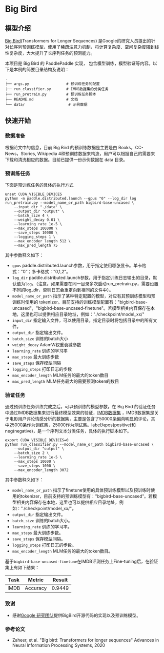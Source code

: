 # Big Bird

## 模型介绍
[Big Bird](https://arxiv.org/abs/2007.14062)(Transformers for Longer Sequences) 是Google的研究人员提出的针对长序列预训练模型，使用了稀疏注意力机制，将计算复杂度、空间复杂度降到线性复杂度，大大提升了长序列任务的预测能力。

本项目是 Big Bird 的 PaddlePaddle 实现， 包含模型训练，模型验证等内容。以下是本例的简要目录结构及说明：

```text
.
├── args.py                 # 预训练任务的配置
├── run_classifier.py       # IMDB数据集的分类任务
├── run_pretrain.py         # 预训练任务脚本
├── README.md               # 文档
└── data/                    # 示例数据
```
## 快速开始

### 数据准备
根据论文中的信息，目前 Big Bird 的预训练数据是主要是由 Books，CC-News，Stories, Wikipedia 4种预训练数据来构造，用户可以根据自己的需要来下载和清洗相应的数据。目前已提供一份示例数据在 data 目录。


### 预训练任务

下面是预训练任务的具体的执行方式

```shell
unset CUDA_VISIBLE_DEVICES
python -m paddle.distributed.launch --gpus "0" --log_dir log  run_pretrain.py --model_name_or_path bigbird-base-uncased \
    --input_dir "./data" \
    --output_dir "output" \
    --batch_size 4 \
    --weight_decay 0.01 \
    --learning_rate 1e-5 \
    --max_steps 100000 \
    --save_steps 10000 \
    --logging_steps 1 \
    --max_encoder_length 512 \
    --max_pred_length 75
```

其中参数释义如下：

- `gpus` paddle.distributed.launch参数，用于指定使用哪张显卡。单卡格式："0"；多卡格式："0,1,2"。
- `log_dir` paddle.distributed.launch参数，用于指定训练日志输出的目录，默认值为`log`。（注意，如果需要在同一目录多次启动run_pretrain.py，需要设置不同的log_dir，否则日志会重定向到相同的文件中）。
- `model_name_or_path` 指示了某种特定配置的模型，对应有其预训练模型和预训练时使用的 tokenizer。目前支持的训练模型配置有："bigbird-base-uncased"，"bigbird-base-uncased-finetune"。若模型相关内容保存在本地，这里也可以提供相应目录地址，例如："./checkpoint/model_xx/"
- `input_dir` 指定输入文件，可以使用目录，指定目录时将包括目录中的所有文件。
- `output_dir` 指定输出文件。
- `batch_size` 训练的batch大小
- `weight_decay` AdamW权重衰减参数
- `learning_rate` 训练的学习率
- `max_steps` 最大训练步数
- `save_steps` 保存模型间隔
- `logging_steps` 打印日志的步数
- `max_encoder_length` MLM任务的最大的token数目
- `max_pred_length` MLM任务最大的需要预测token的数目


### 验证任务
通过预训练任务训练完成之后，可以预训练的模型参数，在 Big Bird 的验证任务中通过IMDB数据集来进行最终模型效果的验证，[IMDB数据集](http://ai.stanford.edu/~amaas/data/sentiment/) ，IMDB数据集是关于电影用户评论情感分析的数据集，主要是包含了50000条偏向明显的评论，其中25000条作为训练集，25000作为测试集。label为pos(positive)和neg(negative)，是一个序列文本分类任务，具体的执行脚本如下。


```shell
export CUDA_VISIBLE_DEVICES=0
python run_classifier.py --model_name_or_path bigbird-base-uncased \
    --output_dir "output" \
    --batch_size 2 \
    --learning_rate 1e-5 \
    --max_steps 10000 \
    --save_steps 1000 \
    --max_encoder_length 3072
```

其中参数释义如下：

- `model_name_or_path` 指示了finetune使用的具体预训练模型以及预训练时使用的tokenizer，目前支持的预训练模型有："bigbird-base-uncased"。若模型相关内容保存在本地，这里也可以提供相应目录地址，例如："./checkpoint/model_xx/"。
- `output_dir` 指定输出文件。
- `batch_size` 训练的batch大小。
- `learning_rate` 训练的学习率。
- `max_steps` 最大训练步数。
- `save_steps` 保存模型间隔。
- `logging_steps` 打印日志的步数。
- `max_encoder_length` MLM任务的最大的token数目。


基于`bigbird-base-uncased-finetune`在IMDB评测任务上Fine-tuning后，在验证集上有如下结果：

| Task  | Metric                       | Result            |
|:-----:|:----------------------------:|:-----------------:|
| IMDB  | Accuracy                     |      0.9449       |

### 致谢

* 感谢[Google 研究团队](https://github.com/google-research/bigbird)提供BigBird开源代码的实现以及预训练模型。

### 参考论文

* Zaheer, et al. "Big bird: Transformers for longer sequences" Advances in Neural Information Processing Systems, 2020
